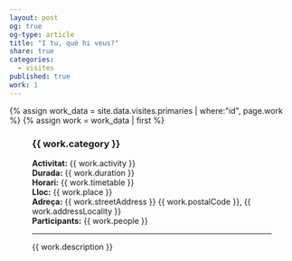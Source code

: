 ```yaml
---
layout: post
og: true
og-type: article
title: "I tu, què hi veus?" 
share: true
categories:
  - visites
published: true
work: 1
---
```


{% assign work_data = site.data.visites.primaries | where:"id", page.work %}
{% assign work = work_data | first %}
<figure class="no-margin margin-bottom-1">
    <div class="embed-container embed-container_{{ work.aspect_ratio }}">
      <core-image sizing="cover" class="core-image-size" preload fade src="{{ work.featured_src }}"></core-image> 
    </div>
    <div class="padding-artwork-container" itemscope itemtype="http://schema.org/Event">
        <h3>{{ work.category }}</h3>
        <strong>Activitat:</strong> <span itemprop="name">{{ work.activity }}</span><br/>
        <strong>Durada:</strong> {{ work.duration }}<br/>
        <meta itemprop="startDate" content="{{ work.startDate }}">
        <strong>Horari:</strong> {{ work.timetable }}
        <div itemprop="location" itemscope itemtype="http://schema.org/Place">
          <strong>Lloc:</strong> <span itemprop="name">{{ work.place }}</span>
          <div itemprop="address" itemscope itemtype="http://schema.org/PostalAddress">
            <strong>Adreça:</strong> <span itemprop="streetAddress">{{ work.streetAddress }}</span> <span itemprop="postalCode">{{ work.postalCode }}</span>, <span itemprop="addressLocality">{{ work.addressLocality }}</span>
          </div>
        </div>
        <strong>Participants:</strong> {{ work.people }}
        <hr/>
        {{ work.description }}
    </div>
</figure>
